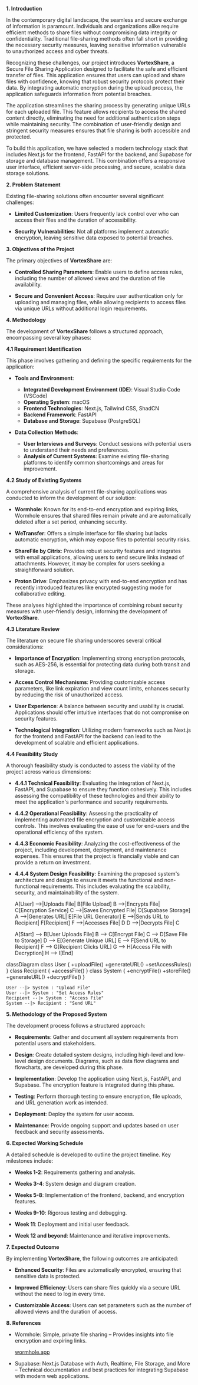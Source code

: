 
**1. Introduction**

In the contemporary digital landscape, the seamless and secure exchange of information is paramount. Individuals and organizations alike require efficient methods to share files without compromising data integrity or confidentiality. Traditional file-sharing methods often fall short in providing the necessary security measures, leaving sensitive information vulnerable to unauthorized access and cyber threats.

Recognizing these challenges, our project introduces **VortexShare**, a Secure File Sharing Application designed to facilitate the safe and efficient transfer of files. This application ensures that users can upload and share files with confidence, knowing that robust security protocols protect their data. By integrating automatic encryption during the upload process, the application safeguards information from potential breaches.

The application streamlines the sharing process by generating unique URLs for each uploaded file. This feature allows recipients to access the shared content directly, eliminating the need for additional authentication steps while maintaining security. The combination of user-friendly design and stringent security measures ensures that file sharing is both accessible and protected.

To build this application, we have selected a modern technology stack that includes Next.js for the frontend, FastAPI for the backend, and Supabase for storage and database management. This combination offers a responsive user interface, efficient server-side processing, and secure, scalable data storage solutions.

**2. Problem Statement**

Existing file-sharing solutions often encounter several significant challenges:

- **Limited Customization**: Users frequently lack control over who can access their files and the duration of accessibility.
    
- **Security Vulnerabilities**: Not all platforms implement automatic encryption, leaving sensitive data exposed to potential breaches.
    

**3. Objectives of the Project**

The primary objectives of **VortexShare** are:

- **Controlled Sharing Parameters**: Enable users to define access rules, including the number of allowed views and the duration of file availability.
    
- **Secure and Convenient Access**: Require user authentication only for uploading and managing files, while allowing recipients to access files via unique URLs without additional login requirements.
    

**4. Methodology**

The development of **VortexShare** follows a structured approach, encompassing several key phases:

**4.1 Requirement Identification**

This phase involves gathering and defining the specific requirements for the application:

- **Tools and Environment**:
    
    - **Integrated Development Environment (IDE)**: Visual Studio Code (VSCode)
    - **Operating System**: macOS
    - **Frontend Technologies**: Next.js, Tailwind CSS, ShadCN
    - **Backend Framework**: FastAPI
    - **Database and Storage**: Supabase (PostgreSQL)
- **Data Collection Methods**:
    
    - **User Interviews and Surveys**: Conduct sessions with potential users to understand their needs and preferences.
    - **Analysis of Current Systems**: Examine existing file-sharing platforms to identify common shortcomings and areas for improvement.

**4.2 Study of Existing Systems**

A comprehensive analysis of current file-sharing applications was conducted to inform the development of our solution:

- **Wormhole**: Known for its end-to-end encryption and expiring links, Wormhole ensures that shared files remain private and are automatically deleted after a set period, enhancing security.
    
- **WeTransfer**: Offers a simple interface for file sharing but lacks automatic encryption, which may expose files to potential security risks.
    
- **ShareFile by Citrix**: Provides robust security features and integrates with email applications, allowing users to send secure links instead of attachments. However, it may be complex for users seeking a straightforward solution.
    
- **Proton Drive**: Emphasizes privacy with end-to-end encryption and has recently introduced features like encrypted suggesting mode for collaborative editing.
    

These analyses highlighted the importance of combining robust security measures with user-friendly design, informing the development of **VortexShare**.

**4.3 Literature Review**

The literature on secure file sharing underscores several critical considerations:

- **Importance of Encryption**: Implementing strong encryption protocols, such as AES-256, is essential for protecting data during both transit and storage.
    
- **Access Control Mechanisms**: Providing customizable access parameters, like link expiration and view count limits, enhances security by reducing the risk of unauthorized access.
    
- **User Experience**: A balance between security and usability is crucial. Applications should offer intuitive interfaces that do not compromise on security features.
    
- **Technological Integration**: Utilizing modern frameworks such as Next.js for the frontend and FastAPI for the backend can lead to the development of scalable and efficient applications.
    

**4.4 Feasibility Study**

A thorough feasibility study is conducted to assess the viability of the project across various dimensions:

- **4.4.1 Technical Feasibility**: Evaluating the integration of Next.js, FastAPI, and Supabase to ensure they function cohesively. This includes assessing the compatibility of these technologies and their ability to meet the application's performance and security requirements.
    
- **4.4.2 Operational Feasibility**: Assessing the practicality of implementing automated file encryption and customizable access controls. This involves evaluating the ease of use for end-users and the operational efficiency of the system.
    
- **4.4.3 Economic Feasibility**: Analyzing the cost-effectiveness of the project, including development, deployment, and maintenance expenses. This ensures that the project is financially viable and can provide a return on investment.
    
- **4.4.4 System Design Feasibility**: Examining the proposed system's architecture and design to ensure it meets the functional and non-functional requirements. This includes evaluating the scalability, security, and maintainability of the system.
    

    A[User] -->|Uploads File| B[File Upload]
    B -->|Encrypts File| C[Encryption Service]
    C -->|Saves Encrypted File| D[Supabase Storage]
    A -->|Generates URL| E[File URL Generator]
    E -->|Sends URL to Recipient| F[Recipient]
    F -->|Accesses File| D
    D -->|Decrypts File| C

    A[Start] --> B[User Uploads File]
    B --> C[Encrypt File]
    C --> D[Save File to Storage]
    D --> E[Generate Unique URL]
    E --> F[Send URL to Recipient]
    F --> G[Recipient Clicks URL]
    G --> H[Access File with Decryption]
    H --> I[End]

classDiagram
    class User {
        +uploadFile()
        +generateURL()
        +setAccessRules()
    }
    class Recipient {
        +accessFile()
    }
    class System {
        +encryptFile()
        +storeFile()
        +generateURL()
        +decryptFile()
    }

    User --|> System : "Upload File"
    User --|> System : "Set Access Rules"
    Recipient --|> System : "Access File"
    System --|> Recipient : "Send URL"

**5. Methodology of the Proposed System**

The development process follows a structured approach:

- **Requirements**: Gather and document all system requirements from potential users and stakeholders.
    
- **Design**: Create detailed system designs, including high-level and low-level design documents. Diagrams, such as data flow diagrams and flowcharts, are developed during this phase.
    
- **Implementation**: Develop the application using Next.js, FastAPI, and Supabase. The encryption feature is integrated during this phase.
    
- **Testing**: Perform thorough testing to ensure encryption, file uploads, and URL generation work as intended.
    
- **Deployment**: Deploy the system for user access.
    
- **Maintenance**: Provide ongoing support and updates based on user feedback and security assessments.
    

**6. Expected Working Schedule**

A detailed schedule is developed to outline the project timeline. Key milestones include:

- **Weeks 1-2**: Requirements gathering and analysis.
    
- **Weeks 3-4**: System design and diagram creation.
    
- **Weeks 5-8**: Implementation of the frontend, backend, and encryption features.
    
- **Weeks 9-10**: Rigorous testing and debugging.
    
- **Week 11**: Deployment and initial user feedback.
    
- **Week 12 and beyond**: Maintenance and iterative improvements.
    

**7. Expected Outcome**

By implementing **VortexShare**, the following outcomes are anticipated:

- **Enhanced Security**: Files are automatically encrypted, ensuring that sensitive data is protected.
    
- **Improved Efficiency**: Users can share files quickly via a secure URL without the need to log in every time.
    
- **Customizable Access**: Users can set parameters such as the number of allowed views and the duration of access.
    

**8. References**

- Wormhole: Simple, private file sharing – Provides insights into file encryption and expiring links.
    
    [wormhole.app](https://wormhole.app/?utm_source=chatgpt.com)
    
- Supabase: Next.js Database with Auth, Realtime, File Storage, and More – Technical documentation and best practices for integrating Supabase with modern web applications.
    
